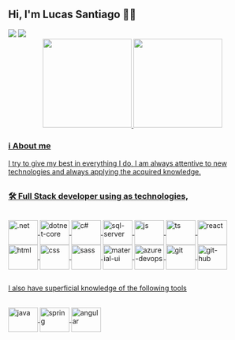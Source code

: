 ## Hi, I'm Lucas Santiago 👋😄
<div> 
    <a href = "mailto:lcscostasantiago@gmail.com"><img src="https://img.shields.io/badge/-Gmail-%23333?style=for-the-badge&logo=gmail&logoColor=white" target="_blank"></a>
    <a href="https://www.linkedin.com/in/lucascostasantiago/" target="_blank"><img src="https://img.shields.io/badge/-LinkedIn-%230077B5?style=for-the-badge&logo=linkedin&logoColor=white" target="_blank"></a> 
</div>

<div align="center">
  <a href="https://github.com/lucascostasantiago">
  <img height="180em" src="https://github-readme-stats.vercel.app/api?username=lucascostasantiago&show_icons=true&theme=&include_all_commits=true&count_private=true"/>
  <img height="180em" src="https://github-readme-stats.vercel.app/api/top-langs/?username=lucascostasantiago&layout=compact&langs_count=7&theme="/>
</div>

### ℹ️ About me
I try to give my best in everything I do, I am always attentive to new technologies and always applying the acquired knowledge.

##
### 🛠 Full Stack developer using as technologies,

<div style="display: inline_block"><br>
    <img align="center" alt=".net" height="50" width="60" src="https://cdn.jsdelivr.net/gh/devicons/devicon/icons/dot-net/dot-net-original-wordmark.svg" />
    <img align="center" alt="dotnet-core" height="50" width="60" src="https://cdn.jsdelivr.net/gh/devicons/devicon/icons/dotnetcore/dotnetcore-original.svg" /> 
    <img align="center" alt="c#" height="50" width="60" src="https://cdn.jsdelivr.net/gh/devicons/devicon/icons/csharp/csharp-original.svg" />
    <img align="center" alt="sql-server" height="50" width="60" src="https://cdn.jsdelivr.net/gh/devicons/devicon/icons/microsoftsqlserver/microsoftsqlserver-plain-wordmark.svg" />
    <img align="center" alt="js" height="50" width="60" src="https://cdn.jsdelivr.net/gh/devicons/devicon/icons/javascript/javascript-plain.svg" />
    <img align="center" alt="ts" height="50" width="60" src="https://cdn.jsdelivr.net/gh/devicons/devicon/icons/typescript/typescript-original.svg" />
    <img align="center" alt="react" height="50" width="60" src="https://cdn.jsdelivr.net/gh/devicons/devicon/icons/react/react-original-wordmark.svg" />
    <img align="center" alt="html" height="50" width="60" src="https://cdn.jsdelivr.net/gh/devicons/devicon/icons/html5/html5-original.svg" />
    <img align="center" alt="css" height="50" width="60" src="https://cdn.jsdelivr.net/gh/devicons/devicon/icons/css3/css3-original.svg" />  
    <img align="center" alt="sass" height="50" width="60" src="https://cdn.jsdelivr.net/gh/devicons/devicon/icons/sass/sass-original.svg" />
    <img align="center" alt="material-ui" height="50" width="60" src="https://cdn.jsdelivr.net/gh/devicons/devicon/icons/materialui/materialui-original.svg" />
    <img align="center" alt="azure-devops" height="50" width="60" src="https://cdn.jsdelivr.net/gh/devicons/devicon/icons/azure/azure-original.svg" />
    <img align="center" alt="git" height="50" width="60" src="https://cdn.jsdelivr.net/gh/devicons/devicon/icons/git/git-original.svg" />
    <img align="center" alt="git-hub" height="50" width="60" src="https://cdn.jsdelivr.net/gh/devicons/devicon/icons/github/github-original.svg" />
</div>

##
I also have superficial knowledge of the following tools

<div style="display: inline_block"><br>
    <img align="center" alt="java" height="50" width="60" src="https://cdn.jsdelivr.net/gh/devicons/devicon/icons/java/java-original.svg" />
    <img align="center" alt="spring" height="50" width="60" src="https://cdn.jsdelivr.net/gh/devicons/devicon/icons/spring/spring-original.svg" />
    <img align="center" alt="angular" height="50" width="60" src="https://cdn.jsdelivr.net/gh/devicons/devicon/icons/angularjs/angularjs-original.svg" />
</div>
